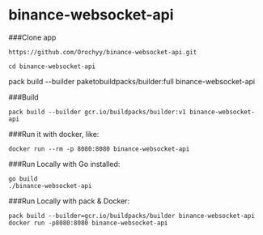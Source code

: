 # binance-websocket-api

###Clone app
```
https://github.com/Orochyy/binance-websocket-api.git
```

```
cd binance-websocket-api
```

pack build --builder paketobuildpacks/builder:full binance-websocket-api

###Build
```
pack build --builder gcr.io/buildpacks/builder:v1 binance-websocket-api
```

###Run it with docker, like:
```
docker run --rm -p 8080:8080 binance-websocket-api
```

###Run Locally with Go installed:
```
go build
./binance-websocket-api
```

###Run Locally with pack & Docker:
```
pack build --builder=gcr.io/buildpacks/builder binance-websocket-api
docker run -p8080:8080 binance-websocket-api
```
